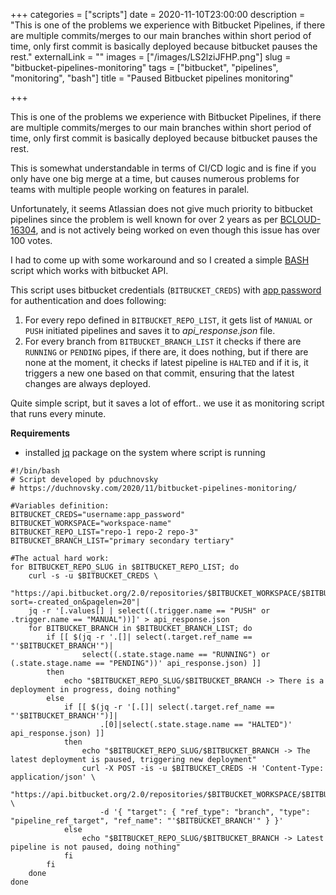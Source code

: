 +++
categories = ["scripts"]
date = 2020-11-10T23:00:00
description = "This is one of the problems we experience with Bitbucket Pipelines, if there are multiple commits/merges to our main branches within short period of time, only first commit is basically deployed because bitbucket pauses the rest."
externalLink = ""
images = ["/images/LS2lziJFHP.png"]
slug = "bitbucket-pipelines-monitoring"
tags = ["bitbucket", "pipelines", "monitoring", "bash"]
title = "Paused Bitbucket pipelines monitoring"

+++

This is one of the problems we experience with Bitbucket Pipelines, if there are multiple commits/merges to our main branches within short period of time, only first commit is basically deployed because bitbucket pauses the rest.

This is somewhat understandable in terms of CI/CD logic and is fine if you only have one big merge at a time, but causes numerous problems for teams with multiple people working on features in paralel.

Unfortunately, it seems Atlassian does not give much priority to bitbucket pipelines since the problem is well known for over 2 years as per [BCLOUD-16304](https://jira.atlassian.com/browse/BCLOUD-16304), and is not actively being worked on even though this issue has over 100 votes.

I had to come up with some workaround and so I created a simple [BASH](<https://en.wikipedia.org/wiki/Bash_(Unix_shell)>) script which works with bitbucket API.

This script uses bitbucket credentials (`BITBUCKET_CREDS`) with [app password](https://bitbucket.org/account/settings/app-passwords/) for authentication and does following:

1. For every repo defined in `BITBUCKET_REPO_LIST`, it gets list of `MANUAL` or `PUSH` initiated pipelines and saves it to _api_response.json_ file.
2. For every branch from `BITBUCKET_BRANCH_LIST` it checks if there are `RUNNING` or `PENDING` pipes, if there are, it does nothing, but if there are none at the moment, it checks if latest pipeline is `HALTED` and if it is, it triggers a new one based on that commit, ensuring that the latest changes are always deployed.

Quite simple script, but it saves a lot of effort.. we use it as monitoring script that runs every minute.

**Requirements**

- installed [jq](https://stedolan.github.io/jq/download/) package on the system where script is running

```shell
#!/bin/bash
# Script developed by pduchnovsky
# https://duchnovsky.com/2020/11/bitbucket-pipelines-monitoring/

#Variables definition:
BITBUCKET_CREDS="username:app_password"
BITBUCKET_WORKSPACE="workspace-name"
BITBUCKET_REPO_LIST="repo-1 repo-2 repo-3"
BITBUCKET_BRANCH_LIST="primary secondary tertiary"

#The actual hard work:
for BITBUCKET_REPO_SLUG in $BITBUCKET_REPO_LIST; do
    curl -s -u $BITBUCKET_CREDS \
    "https://api.bitbucket.org/2.0/repositories/$BITBUCKET_WORKSPACE/$BITBUCKET_REPO_SLUG/pipelines/?sort=-created_on&pagelen=20"|
    jq -r '[.values[] | select((.trigger.name == "PUSH" or .trigger.name == "MANUAL"))]' > api_response.json
    for BITBUCKET_BRANCH in $BITBUCKET_BRANCH_LIST; do
        if [[ $(jq -r '.[]| select(.target.ref_name == "'$BITBUCKET_BRANCH'")|
                select((.state.stage.name == "RUNNING") or (.state.stage.name == "PENDING"))' api_response.json) ]]
        then
            echo "$BITBUCKET_REPO_SLUG/$BITBUCKET_BRANCH -> There is a deployment in progress, doing nothing"
        else
            if [[ $(jq -r '[.[]| select(.target.ref_name == "'$BITBUCKET_BRANCH'")]|
                    .[0]|select(.state.stage.name == "HALTED")' api_response.json) ]]
            then
                echo "$BITBUCKET_REPO_SLUG/$BITBUCKET_BRANCH -> The latest deployment is paused, triggering new deployment"
                curl -X POST -is -u $BITBUCKET_CREDS -H 'Content-Type: application/json' \
                    "https://api.bitbucket.org/2.0/repositories/$BITBUCKET_WORKSPACE/$BITBUCKET_REPO_SLUG/pipelines/" \
                    -d '{ "target": { "ref_type": "branch", "type": "pipeline_ref_target", "ref_name": "'$BITBUCKET_BRANCH'" } }'
            else
                echo "$BITBUCKET_REPO_SLUG/$BITBUCKET_BRANCH -> Latest pipeline is not paused, doing nothing"
            fi
        fi
    done
done
```

